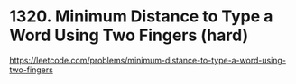 # 1320. Minimum Distance to Type a Word Using Two Fingers (hard)

https://leetcode.com/problems/minimum-distance-to-type-a-word-using-two-fingers
